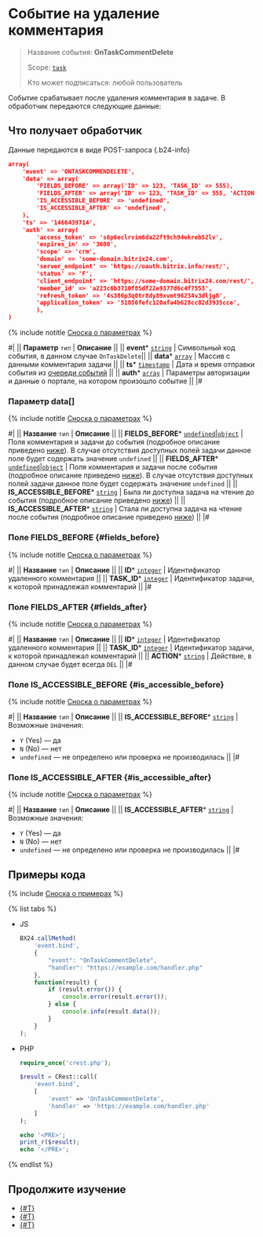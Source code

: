 # Событие на удаление комментария

> Название события: **OnTaskCommentDelete**
>
> Scope: [`task`](../../../scopes/permissions.md)
>
> Кто может подписаться: любой пользователь

Событие срабатывает после удаления комментария в задаче. В обработчик передаются следующие данные:

## Что получает обработчик

Данные передаются в виде POST-запроса {.b24-info}

```json
array(
    'event' => 'ONTASKCOMMENDELETE',
    'data' => array(
        'FIELDS_BEFORE' => array('ID' => 123, 'TASK_ID' => 555),
        'FIELDS_AFTER' => array('ID' => 123, 'TASK_ID' => 555, 'ACTION' => 'DEL'),
        'IS_ACCESSIBLE_BEFORE' => 'undefined',
        'IS_ACCESSIBLE_AFTER' => 'undefined',
    ),
    'ts' => '1466439714',
    'auth' => array(
        'access_token' => 's6p6eclrvim6da22ft9ch94ekreb52lv',
        'expires_in' => '3600',
        'scope' => 'crm',
        'domain' => 'some-domain.bitrix24.com',
        'server_endpoint' => 'https://oauth.bitrix.info/rest/',
        'status' => 'F',
        'client_endpoint' => 'https://some-domain.bitrix24.com/rest/',
        'member_id' => 'a223c6b3710f85df22e9377d6c4f7553',
        'refresh_token' => '4s386p3q0tr8dy89xvmt96234v3dljg8',
        'application_token' => '51856fefc120afa4b628cc82d3935cce',
        ),
)
```

{% include notitle [Сноска о параметрах](../../../../_includes/required.md) %}

#|
|| **Параметр**
`тип` | **Описание** ||
|| **event***
[`string`](../../../data-types.md) | Символьный код события, в данном случае `OnTaskDelete`||
|| **data***
[`array`](../../../data-types.md) | Массив с данными комментария задачи ||
|| **ts***
[`timestamp`](../../../data-types.md) | Дата и время отправки события из [очереди событий](../../../events/index.md) ||
|| **auth***
[`array`](../../../data-types.md) | Параметры авторизации и данные о портале, на котором произошло событие ||
|#

### Параметр data[]

{% include notitle [Сноска о параметрах](../../../../_includes/required.md) %}

#|
|| **Название**
`тип` | **Описание** ||
|| **FIELDS_BEFORE***
[`undefined`\|`object`](../../../data-types.md) | Поля комментария и задачи до события (подробное описание приведено [ниже](#fields_before)). В случае отсутствия доступных полей задачи данное поле будет содержать значение `undefined` ||
|| **FIELDS_AFTER***
[`undefined`\|`object`](../../../data-types.md) | Поля комментария и задачи после события (подробное описание приведено [ниже](#fields_after)). В случае отсутствия доступных полей задачи данное поле будет содержать значение `undefined` ||
|| **IS_ACCESSIBLE_BEFORE***
[`string`](../../../data-types.md) | Была ли доступна задача на чтение до события (подробное описание приведено [ниже](#is_accessible_before)) ||
|| **IS_ACCESSIBLE_AFTER***
[`string`](../../../data-types.md) | Стала ли доступна задача на чтение после события (подробное описание приведено [ниже](#is_accessible_after)) ||
|#

### Поле FIELDS_BEFORE {#fields_before}

{% include notitle [Сноска о параметрах](../../../../_includes/required.md) %}

#|
|| **Название**
`тип` | **Описание** ||
|| **ID***
[`integer`](../../../data-types.md) | Идентификатор удаленного комментария ||
|| **TASK_ID***
[`integer`](../../../data-types.md) | Идентификатор задачи, к которой принадлежал комментарий ||
|#

### Поле FIELDS_AFTER {#fields_after}

{% include notitle [Сноска о параметрах](../../../../_includes/required.md) %}

#|
|| **Название**
`тип` | **Описание** ||
|| **ID***
[`integer`](../../../data-types.md) | Идентификатор удаленного комментария ||
|| **TASK_ID***
[`integer`](../../../data-types.md) | Идентификатор задачи, к которой принадлежал комментарий ||
|| **ACTION***
[`string`](../../../data-types.md) | Действие, в данном случае будет всегда `DEL` ||
|#

### Поле IS_ACCESSIBLE_BEFORE {#is_accessible_before}

{% include notitle [Сноска о параметрах](../../../../_includes/required.md) %}

#|
|| **Название**
`тип` | **Описание** ||
|| **IS_ACCESSIBLE_BEFORE***
[`string`](../../../data-types.md) | Возможные значения:
- `Y` (Yes) — да
- `N` (No) — нет
- `undefined` — не определено или проверка не производилась ||
  |#

### Поле IS_ACCESSIBLE_AFTER {#is_accessible_after}

{% include notitle [Сноска о параметрах](../../../../_includes/required.md) %}

#|
|| **Название**
`тип` | **Описание** ||
|| **IS_ACCESSIBLE_AFTER***
[`string`](../../../data-types.md) | Возможные значения:
- `Y` (Yes) — да
- `N` (No) — нет
- `undefined` — не определено или проверка не производилась ||
  |#

## Примеры кода

{% include [Сноска о примерах](../../../../_includes/examples.md) %}

{% list tabs %}

- JS

    ```js
    BX24.callMethod(
        'event.bind',
        {
            "event": "OnTaskCommentDelete",
            "handler": "https://example.com/handler.php"
        },
        function(result) {
            if (result.error()) {
                console.error(result.error());
            } else {
                console.info(result.data());
            }
        }
    );
    ```

- PHP

    ```php
    require_once('crest.php');

    $result = CRest::call(
        'event.bind',
        [
            'event' => 'OnTaskCommentDelete',
            'handler' => 'https://example.com/handler.php'
        ]
    );

    echo '<PRE>';
    print_r($result);
    echo '</PRE>';
    ```

{% endlist %}


## Продолжите изучение

- [{#T}](./index.md)
- [{#T}](./on-task-comment-add.md)
- [{#T}](./on-task-comment-update.md)

